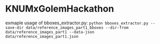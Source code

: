 # KNUMxGolemHackathon

exmaple usage of bboxes_extractor.py: `python bboxes_extractor.py --save-dir data/reference_images_part1_bboxes --dir-from data/reference_images_part1 --data-json data/reference_images_part1.json`
